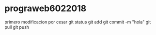 # prograweb6022018
primero modificacion por cesar
git status
git add
git commit -m "hola"
git pull
git push